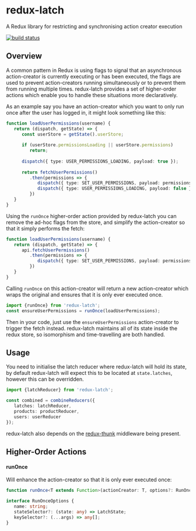 redux-latch
============================
A Redux library for restricting and synchronising action creator execution

[![build status](https://secure.travis-ci.org/frankwallis/redux-latch.png?branch=master)](http://travis-ci.org/frankwallis/redux-latch)

## Overview ##

A common pattern in Redux is using flags to signal that an asynchronous action-creator is currently executing or has been executed, the flags are used to prevent action-creators running simultaneously or to prevent them from running multiple times. redux-latch provides a set of higher-order actions which enable you to handle these situations more declaratively.

As an example say you have an action-creator which you want to only run once after the user has logged in, it might look something like this:

```ts
function loadUserPermissions(username) {
   return (dispatch, getState) => {
      const userStore = getState().userStore;
       
      if (userStore.permissionsLoading || userStore.permissions)
         return;
         
      dispatch({ type: USER_PERMISSIONS_LOADING, payload: true });
      
      return fetchUserPermissions()
         .then(permissions => {
            dispatch({ type: SET_USER_PERMISSIONS, payload: permissions });
            dispatch({ type: USER_PERMISSIONS_LOADING, payload: false });
         })
   }
}
```

Using the ```runOnce``` higher-order action provided by redux-latch you can remove the ad-hoc flags from the store, and simplify the action-creator so that it simply performs the fetch:

```ts
function loadUserPermissions(username) {
   return (dispatch, getState) => {      
      api.fetchUserPermissions()
         .then(permissions => {
            dispatch({ type: SET_USER_PERMISSIONS, payload: permissions });
         })
   }
}
```
Calling ```runOnce``` on this action-creator will return a new action-creator which wraps the original and ensures that it is only ever executed once.

```ts
import {runOnce} from 'redux-latch';
const ensureUserPermissions = runOnce(loadUserPermissions);    
```

Then in your code, just use the ```ensureUserPermissions``` action-creator to trigger the fetch instead. redux-latch maintains all of its state inside the redux store, so isomorphism and time-travelling are both handled. 

## Usage ##

You need to initialise the latch reducer where redux-latch will hold its state, by default redux-latch will expect this to be located at ```state.latches```, however this can be overridden.

```ts
import {latchReducer} from 'redux-latch';

const combined = combineReducers({
   latches: latchReducer,
   products: productReducer,
   users: userReducer
});
```

redux-latch also depends on the [redux-thunk](https://github.com/gaearon/redux-thunk) middleware being present.

## Higher-Order Actions ##

#### runOnce ####

Will enhance the action-creator so that it is only ever executed once:

```ts
function runOnce<T extends Function>(actionCreator: T, options?: RunOnceOptions): T;

interface RunOnceOptions {
   name: string;
   stateSelector?: (state: any) => LatchState;
   keySelector?: (...args) => any[];
}
```

